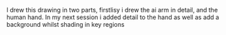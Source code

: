 I drew this drawing in two parts, firstlisy i drew the ai arm in detail, and the human hand. In my next session i added detail to the hand as well as add a background whilst shading in key regions
